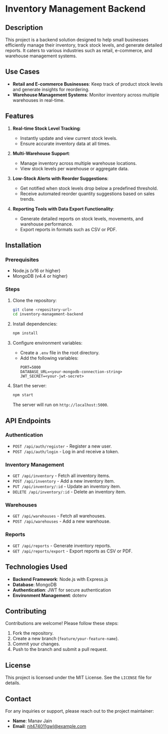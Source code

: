 # Inventory Management Backend

## Description

This project is a backend solution designed to help small businesses efficiently manage their inventory, track stock levels, and generate detailed reports. It caters to various industries such as retail, e-commerce, and warehouse management systems.

## Use Cases

- **Retail and E-commerce Businesses**: Keep track of product stock levels and generate insights for reordering.
- **Warehouse Management Systems**: Monitor inventory across multiple warehouses in real-time.

## Features

1. **Real-time Stock Level Tracking**:

   - Instantly update and view current stock levels.
   - Ensure accurate inventory data at all times.

2. **Multi-Warehouse Support**:

   - Manage inventory across multiple warehouse locations.
   - View stock levels per warehouse or aggregate data.

3. **Low-Stock Alerts with Reorder Suggestions**:

   - Get notified when stock levels drop below a predefined threshold.
   - Receive automated reorder quantity suggestions based on sales trends.

4. **Reporting Tools with Data Export Functionality**:
   - Generate detailed reports on stock levels, movements, and warehouse performance.
   - Export reports in formats such as CSV or PDF.

## Installation

### Prerequisites

- Node.js (v16 or higher)
- MongoDB (v4.4 or higher)

### Steps

1. Clone the repository:

   ```bash
   git clone <repository-url>
   cd inventory-management-backend
   ```

2. Install dependencies:

   ```bash
   npm install
   ```

3. Configure environment variables:

   - Create a `.env` file in the root directory.
   - Add the following variables:
     ```env
     PORT=5000
     DATABASE_URL=<your-mongodb-connection-string>
     JWT_SECRET=<your-jwt-secret>
     ```

4. Start the server:
   ```bash
   npm start
   ```
   The server will run on `http://localhost:5000`.

## API Endpoints

### Authentication

- `POST /api/auth/register` - Register a new user.
- `POST /api/auth/login` - Log in and receive a token.

### Inventory Management

- `GET /api/inventory` - Fetch all inventory items.
- `POST /api/inventory` - Add a new inventory item.
- `PUT /api/inventory/:id` - Update an inventory item.
- `DELETE /api/inventory/:id` - Delete an inventory item.

### Warehouses

- `GET /api/warehouses` - Fetch all warehouses.
- `POST /api/warehouses` - Add a new warehouse.

### Reports

- `GET /api/reports` - Generate inventory reports.
- `GET /api/reports/export` - Export reports as CSV or PDF.

## Technologies Used

- **Backend Framework**: Node.js with Express.js
- **Database**: MongoDB
- **Authentication**: JWT for secure authentication
- **Environment Management**: dotenv

## Contributing

Contributions are welcome! Please follow these steps:

1. Fork the repository.
2. Create a new branch (`feature/your-feature-name`).
3. Commit your changes.
4. Push to the branch and submit a pull request.

## License

This project is licensed under the MIT License. See the `LICENSE` file for details.

## Contact

For any inquiries or support, please reach out to the project maintainer:

- **Name**: Manav Jain
- **Email**: nit474011gwl@example.com
